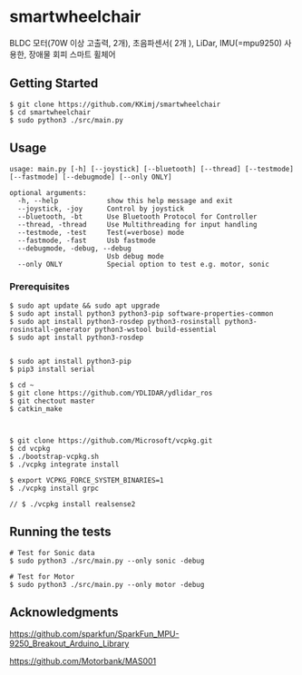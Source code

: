 # smartwheelchair

BLDC 모터(70W 이상 고출력, 2개), 초음파센서( 2개 ), LiDar, IMU(=mpu9250) 사용한, 장애물 회피 스마트 휠체어

## Getting Started
```
$ git clone https://github.com/KKimj/smartwheelchair
$ cd smartwheelchair
$ sudo python3 ./src/main.py
```
## Usage
```
usage: main.py [-h] [--joystick] [--bluetooth] [--thread] [--testmode] [--fastmode] [--debugmode] [--only ONLY]

optional arguments:
  -h, --help            show this help message and exit
  --joystick, -joy      Control by joystick
  --bluetooth, -bt      Use Bluetooth Protocol for Controller
  --thread, -thread     Use Multithreading for input handling
  --testmode, -test     Test(=verbose) mode
  --fastmode, -fast     Usb fastmode
  --debugmode, -debug, --debug
                        Usb debug mode
  --only ONLY           Special option to test e.g. motor, sonic
```


### Prerequisites
```
$ sudo apt update && sudo apt upgrade
$ sudo apt install python3 python3-pip software-properties-common
$ sudo apt install python3-rosdep python3-rosinstall python3-rosinstall-generator python3-wstool build-essential
$ sudo apt install python3-rosdep


$ sudo apt install python3-pip
$ pip3 install serial

$ cd ~
$ git clone https://github.com/YDLIDAR/ydlidar_ros
$ git chectout master
$ catkin_make



$ git clone https://github.com/Microsoft/vcpkg.git
$ cd vcpkg
$ ./bootstrap-vcpkg.sh
$ ./vcpkg integrate install

$ export VCPKG_FORCE_SYSTEM_BINARIES=1
$ ./vcpkg install grpc

// $ ./vcpkg install realsense2

```

## Running the tests
```
# Test for Sonic data 
$ sudo python3 ./src/main.py --only sonic -debug

# Test for Motor
$ sudo python3 ./src/main.py --only motor -debug

```


## Acknowledgments
https://github.com/sparkfun/SparkFun_MPU-9250_Breakout_Arduino_Library

https://github.com/Motorbank/MAS001
